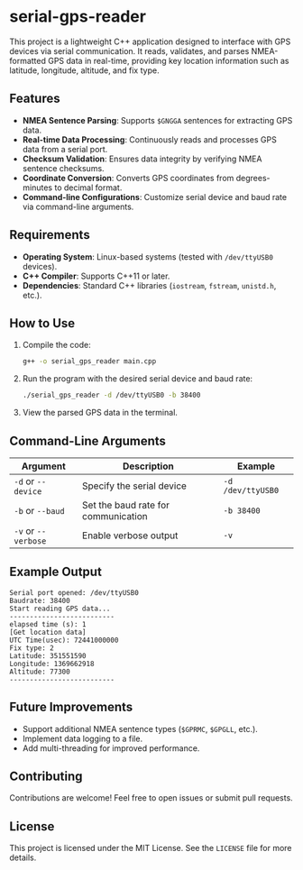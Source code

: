 # serial-gps-reader

This project is a lightweight C++ application designed to interface with GPS devices via serial communication. It reads, validates, and parses NMEA-formatted GPS data in real-time, providing key location information such as latitude, longitude, altitude, and fix type.

## Features

- **NMEA Sentence Parsing**: Supports `$GNGGA` sentences for extracting GPS data.
- **Real-time Data Processing**: Continuously reads and processes GPS data from a serial port.
- **Checksum Validation**: Ensures data integrity by verifying NMEA sentence checksums.
- **Coordinate Conversion**: Converts GPS coordinates from degrees-minutes to decimal format.
- **Command-line Configurations**: Customize serial device and baud rate via command-line arguments.

## Requirements

- **Operating System**: Linux-based systems (tested with `/dev/ttyUSB0` devices).
- **C++ Compiler**: Supports C++11 or later.
- **Dependencies**: Standard C++ libraries (`iostream`, `fstream`, `unistd.h`, etc.).

## How to Use

1. Compile the code:
   ```bash
   g++ -o serial_gps_reader main.cpp 
   ```

2. Run the program with the desired serial device and baud rate:
   ```bash
   ./serial_gps_reader -d /dev/ttyUSB0 -b 38400
   ```

3. View the parsed GPS data in the terminal.

## Command-Line Arguments

| Argument          | Description                      | Example               |
|--------------------|----------------------------------|-----------------------|
| `-d` or `--device`| Specify the serial device        | `-d /dev/ttyUSB0`     |
| `-b` or `--baud`  | Set the baud rate for communication | `-b 38400`            |
| `-v` or `--verbose` | Enable verbose output           | `-v`                  |

## Example Output

```plaintext
Serial port opened: /dev/ttyUSB0
Baudrate: 38400
Start reading GPS data...
--------------------------
elapsed time (s): 1
[Get location data]
UTC Time(usec): 72441000000
Fix type: 2
Latitude: 351551590
Longitude: 1369662918
Altitude: 77300
--------------------------

```

## Future Improvements

- Support additional NMEA sentence types (`$GPRMC`, `$GPGLL`, etc.).
- Implement data logging to a file.
- Add multi-threading for improved performance.

## Contributing

Contributions are welcome! Feel free to open issues or submit pull requests.

## License

This project is licensed under the MIT License. See the `LICENSE` file for more details.
